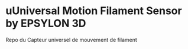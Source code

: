 # uUniversal Motion Filament Sensor by EPSYLON 3D

Repo du Capteur universel de mouvement de filament
